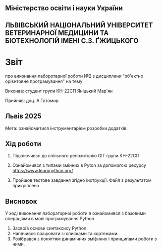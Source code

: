 ## Міністерство освіти і науки України

## ЛЬВІВСЬКИЙ НАЦІОНАЛЬНИЙ УНІВЕРСИТЕТ ВЕТЕРИНАРНОЇ МЕДИЦИНИ ТА БІОТЕХНОЛОГІЙ ІМЕНІ С.З. ҐЖИЦЬКОГО

# Звіт
про виконання лаборотарної роботи №2 з дисциплини "об'єктно орієнтовне програмування" на тему 

Виконав: студент групи КН-22СП Яніцький Мар'ян

Прийняв: доц. А.Татомир

## Львів 2025

Мета: ознайомитися інструментарієм розробки додатків.

## Хід роботи

1. Підключився до спільного репозиторію GIT групи КН-22СП 

2. Ознайомився з типами змінних в Pyton за допомогою ресурсу https://www.learnpython.org/

3. Пройшов тестове завдання згідно інструкції. Файл з результатом прикріплено


## Висновок 
У ході виконання лабораторної роботи я ознайомився з базовими операціями в мові програмування Python.
1. Засвоїв основи синтаксису Python.
2. Напвчився працювати зі списками та кортежами.
3. Розібрався з поняттям динамічних зміфнних і принципами роботи з ними.
